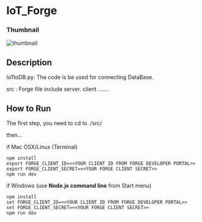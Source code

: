 # IoT_Forge

### Thumbnail
![thumbnail](www/images/indexpage.png)

## Description

IoTtoDB.py: The code is be used for connecting DataBase.

src : Forge file include server. client .......

## How to Run

The first step, you need to cd to ./src/ 

then...

if Mac OSX/Linux (Terminal)

    npm install
    export FORGE_CLIENT_ID=<<YOUR CLIENT ID FROM FORGE DEVELOPER PORTAL>>
    export FORGE_CLIENT_SECRET=<<YOUR FORGE CLIENT SECRET>>
    npm run dev

if Windows (use <b>Node.js command line</b> from Start menu)

    npm install
    set FORGE_CLIENT_ID=<<YOUR CLIENT ID FROM FORGE DEVELOPER PORTAL>>
    set FORGE_CLIENT_SECRET=<<YOUR FORGE CLIENT SECRET>>
    npm run dev
